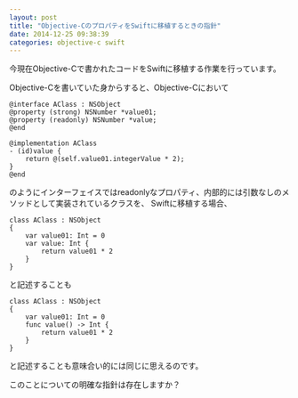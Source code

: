 ```yaml
---
layout: post
title: "Objective-CのプロパティをSwiftに移植するときの指針"
date: 2014-12-25 09:38:39
categories: objective-c swift
---
```

<p>今現在Objective-Cで書かれたコードをSwiftに移植する作業を行っています。</p>

<p>Objective-Cを書いていた身からすると、Objective-Cにおいて</p>

<pre><code>@interface AClass : NSObject
@property (strong) NSNumber *value01;
@property (readonly) NSNumber *value;
@end

@implementation AClass
- (id)value {
    return @(self.value01.integerValue * 2);
}
@end
</code></pre>

<p>のようにインターフェイスではreadonlyなプロパティ、内部的には引数なしのメソッドとして実装されているクラスを、
Swiftに移植する場合、</p>

<pre><code>class AClass : NSObject
{
    var value01: Int = 0
    var value: Int {
        return value01 * 2
    }
}
</code></pre>

<p>と記述することも</p>

<pre><code>class AClass : NSObject
{
    var value01: Int = 0
    func value() -&gt; Int {
        return value01 * 2
    }
}
</code></pre>

<p>と記述することも意味合い的には同じに思えるのです。</p>

<p>このことについての明確な指針は存在しますか？</p>
